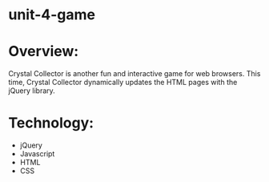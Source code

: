 # unit-4-game

# Overview:
Crystal Collector is another fun and interactive game for web browsers. This time, Crystal Collector dynamically updates the HTML pages with the jQuery library.

# Technology:
- jQuery
- Javascript
- HTML
- CSS
